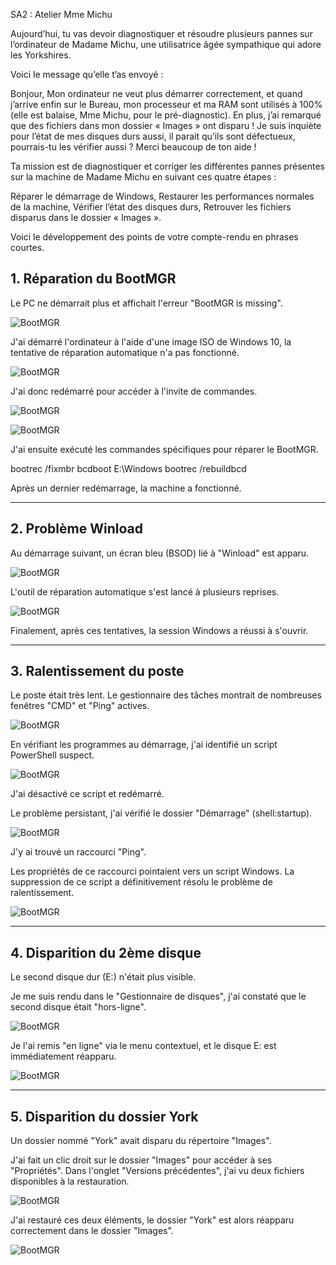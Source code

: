SA2 : Atelier Mme Michu

Aujourd’hui, tu vas devoir diagnostiquer et résoudre plusieurs pannes sur l’ordinateur de Madame Michu, une utilisatrice âgée sympathique qui adore les Yorkshires.

Voici le message qu’elle t’as envoyé :

Bonjour, Mon ordinateur ne veut plus démarrer correctement, et quand j’arrive enfin sur le Bureau, mon processeur et ma RAM sont utilisés à 100% (elle est balaise, Mme Michu, pour le pré-diagnostic). En plus, j’ai remarqué que des fichiers dans mon dossier « Images » ont disparu ! Je suis inquiète pour l’état de mes disques durs aussi, il parait qu’ils sont défectueux, pourrais-tu les vérifier aussi ? Merci beaucoup de ton aide !

Ta mission est de diagnostiquer et corriger les différentes pannes présentes sur la machine de Madame Michu en suivant ces quatre étapes :

Réparer le démarrage de Windows,
Restaurer les performances normales de la machine,
Vérifier l’état des disques durs,
Retrouver les fichiers disparus dans le dossier « Images ».

Voici le développement des points de votre compte-rendu en phrases courtes.

## 1. Réparation du BootMGR

Le PC ne démarrait plus et affichait l'erreur "BootMGR is missing". 

![BootMGR](/Images/E04_atelier/2025-10-23_10h56_32.jpg)


J'ai démarré l'ordinateur à l'aide d'une image ISO de Windows 10, la tentative de réparation automatique n'a pas fonctionné. 

![BootMGR](/Images/E04_atelier/S04_Demarrage.jpg)

J'ai donc redémarré pour accéder à l'invite de commandes. 

![BootMGR](/Images/E04_atelier/S04_Demarrage.jpg)

![BootMGR](/Images/E04_atelier/S04_depannage.jpg)

J'ai ensuite exécuté les commandes spécifiques pour réparer le BootMGR. 

bootrec /fixmbr
bcdboot E:\Windows
bootrec /rebuildbcd

Après un dernier redémarrage, la machine a fonctionné.

---

## 2. Problème Winload

Au démarrage suivant, un écran bleu (BSOD) lié à "Winload" est apparu. 

![BootMGR](/Images/E04_atelier/2025-10-23_12h08_33.jpg)

L'outil de réparation automatique s'est lancé à plusieurs reprises. 

![BootMGR](/Images/E04_atelier/2025-10-23_12h15_50.jpg)

Finalement, après ces tentatives, la session Windows a réussi à s'ouvrir.

---

## 3. Ralentissement du poste

Le poste était très lent. Le gestionnaire des tâches montrait de nombreuses fenêtres "CMD" et "Ping" actives. 

![BootMGR](/Images/E04_atelier/2025-10-23_14h32_32.jpg)

En vérifiant les programmes au démarrage, j'ai identifié un script PowerShell suspect.

![BootMGR](/Images/E04_atelier/2025-10-23_14h33_14.jpg)

J'ai désactivé ce script et redémarré.

Le problème persistant, j'ai vérifié le dossier "Démarrage" (shell:startup). 

![BootMGR](/Images/E04_atelier/2025-10-23_14h52_58.jpg)

J'y ai trouvé un raccourci "Ping". 

Les propriétés de ce raccourci pointaient vers un script Windows. La suppression de ce script a définitivement résolu le problème de ralentissement.

![BootMGR](/Images/E04_atelier/2025-10-23_14h53_45.jpg)

---

## 4. Disparition du 2ème disque

Le second disque dur (E:) n'était plus visible. 


Je me suis rendu dans le "Gestionnaire de disques", j'ai constaté que le second disque était "hors-ligne". 

![BootMGR](/Images/E04_atelier/2025-10-23_14h45_24.jpg)

Je l'ai remis "en ligne" via le menu contextuel, et le disque E: est immédiatement réapparu.

![BootMGR](/Images/E04_atelier/2025-10-23_14h43_31.jpg)

---

## 5. Disparition du dossier York

Un dossier nommé "York" avait disparu du répertoire "Images". 

J'ai fait un clic droit sur le dossier "Images" pour accéder à ses "Propriétés". Dans l'onglet "Versions précédentes", j'ai vu deux fichiers disponibles à la restauration. 

![BootMGR](/Images/E04_atelier/2025-10-23_14h41_59.jpg)

J'ai restauré ces deux éléments, le dossier "York" est alors réapparu correctement dans le dossier "Images".

![BootMGR](/Images/E04_atelier/2025-10-23_14h44_32.jpg)
